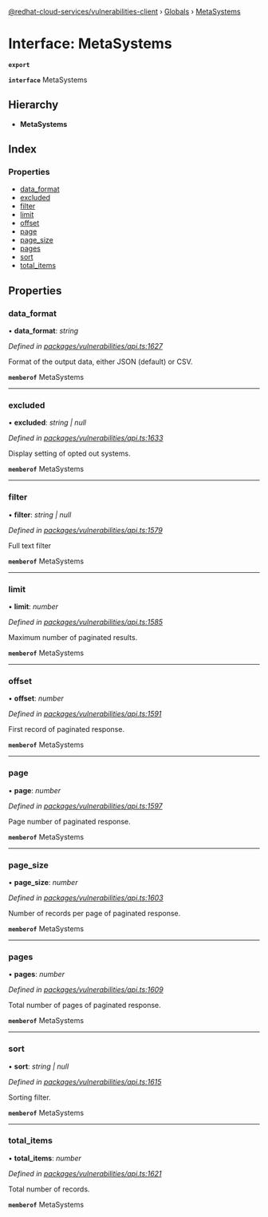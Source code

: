 [@redhat-cloud-services/vulnerabilities-client](../README.md) › [Globals](../globals.md) › [MetaSystems](metasystems.md)

# Interface: MetaSystems

**`export`** 

**`interface`** MetaSystems

## Hierarchy

* **MetaSystems**

## Index

### Properties

* [data_format](metasystems.md#data_format)
* [excluded](metasystems.md#excluded)
* [filter](metasystems.md#filter)
* [limit](metasystems.md#limit)
* [offset](metasystems.md#offset)
* [page](metasystems.md#page)
* [page_size](metasystems.md#page_size)
* [pages](metasystems.md#pages)
* [sort](metasystems.md#sort)
* [total_items](metasystems.md#total_items)

## Properties

###  data_format

• **data_format**: *string*

*Defined in [packages/vulnerabilities/api.ts:1627](https://github.com/RedHatInsights/javascript-clients/blob/master/packages/vulnerabilities/api.ts#L1627)*

Format of the output data, either JSON (default) or CSV.

**`memberof`** MetaSystems

___

###  excluded

• **excluded**: *string | null*

*Defined in [packages/vulnerabilities/api.ts:1633](https://github.com/RedHatInsights/javascript-clients/blob/master/packages/vulnerabilities/api.ts#L1633)*

Display setting of opted out systems.

**`memberof`** MetaSystems

___

###  filter

• **filter**: *string | null*

*Defined in [packages/vulnerabilities/api.ts:1579](https://github.com/RedHatInsights/javascript-clients/blob/master/packages/vulnerabilities/api.ts#L1579)*

Full text filter

**`memberof`** MetaSystems

___

###  limit

• **limit**: *number*

*Defined in [packages/vulnerabilities/api.ts:1585](https://github.com/RedHatInsights/javascript-clients/blob/master/packages/vulnerabilities/api.ts#L1585)*

Maximum number of paginated results.

**`memberof`** MetaSystems

___

###  offset

• **offset**: *number*

*Defined in [packages/vulnerabilities/api.ts:1591](https://github.com/RedHatInsights/javascript-clients/blob/master/packages/vulnerabilities/api.ts#L1591)*

First record of paginated response.

**`memberof`** MetaSystems

___

###  page

• **page**: *number*

*Defined in [packages/vulnerabilities/api.ts:1597](https://github.com/RedHatInsights/javascript-clients/blob/master/packages/vulnerabilities/api.ts#L1597)*

Page number of paginated response.

**`memberof`** MetaSystems

___

###  page_size

• **page_size**: *number*

*Defined in [packages/vulnerabilities/api.ts:1603](https://github.com/RedHatInsights/javascript-clients/blob/master/packages/vulnerabilities/api.ts#L1603)*

Number of records per page of paginated response.

**`memberof`** MetaSystems

___

###  pages

• **pages**: *number*

*Defined in [packages/vulnerabilities/api.ts:1609](https://github.com/RedHatInsights/javascript-clients/blob/master/packages/vulnerabilities/api.ts#L1609)*

Total number of pages of paginated response.

**`memberof`** MetaSystems

___

###  sort

• **sort**: *string | null*

*Defined in [packages/vulnerabilities/api.ts:1615](https://github.com/RedHatInsights/javascript-clients/blob/master/packages/vulnerabilities/api.ts#L1615)*

Sorting filter.

**`memberof`** MetaSystems

___

###  total_items

• **total_items**: *number*

*Defined in [packages/vulnerabilities/api.ts:1621](https://github.com/RedHatInsights/javascript-clients/blob/master/packages/vulnerabilities/api.ts#L1621)*

Total number of records.

**`memberof`** MetaSystems
